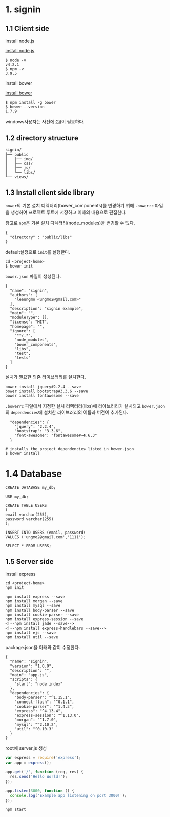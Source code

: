 
# 1. signin

## 1.1 Client side

install node.js

[install node.js](https://nodejs.org)

```
$ node -v
v4.2.1
$ npm -v
3.9.5
```

install bower

[install bower](http://bower.io/#install-bower)

```
$ npm install -g bower
$ bower --version
1.7.9
```

windows사용자는 사전에 [Git](https://git-scm.com/downloads)이 필요하다.

## 1.2 directory structure

```
signin/
├── public
│   ├── img/
│   ├── css/
│   ├── js/
│   └── libs/
└── views/
```

## 1.3 Install client side library

`bower`의 기본 설치 디렉터리(bower_components)를 변경하기 위해 `.bowerrc` 파일을 생성하여 프로젝트 루트에 저장하고 이하의 내용으로 편집한다.

참고로 `npm`은 기본 설치 디렉터리(node_modules)을 변경할 수 없다.

```
{
  "directory" : "public/libs"
}
```

default설정으로 `init`를 실행한다.

```
cd <project-home>
$ bower init
```

`bower.json` 파일이 생성된다.

```
{
  "name": "signin",
  "authors": [
    "leeungmo <ungmo2@gmail.com>"
  ],
  "description": "signin example",
  "main": "",
  "moduleType": [],
  "license": "MIT",
  "homepage": "",
  "ignore": [
    "**/.*",
    "node_modules",
    "bower_components",
    "libs",
    "test",
    "tests"
  ]
}
```

설치가 필요한 의존 라이브러리를 설치한다.

```
bower install jquery#2.2.4 --save
bower install bootstrap#3.3.6 --save
bower install fontawesome --save
```

`.bowerrc` 파일에서 지정한 설치 리렉터리(libs)에 라이브러리가 설치되고 `bower.json`의 `dependencies`에 설치한 라이브러리의 이름과 버전이 추가된다.

```
  "dependencies": {
    "jquery": "2.2.4",
    "bootstrap": "3.3.6",
    "font-awesome": "fontawesome#~4.6.3"
  }
```

   

```
# installs the project dependencies listed in bower.json
$ bower install
```

# 1.4 Database

```
CREATE DATABASE my_db;

USE my_db;

CREATE TABLE USERS
(
email varchar(255),
password varchar(255)
);

INSERT INTO USERS (email, password)
VALUES ('ungmo2@gmail.com','1111');

SELECT * FROM USERS;
```

## 1.5 Server side

install express

```
cd <project-home>
npm init

npm install express --save
npm install morgan --save
npm install mysql --save
npm install body-parser --save
npm install cookie-parser --save
npm install express-session --save
<!--npm install jade --save-->
<!--npm install express-handlebars --save-->
npm install ejs --save
npm install util --save
```

package.json을 아래와 같이 수정한다.

```
{
  "name": "signin",
  "version": "1.0.0",
  "description": "",
  "main": "app.js",
  "scripts": {
    "start": "node index"
  },
  "dependencies": {
    "body-parser": "^1.15.1",
    "connect-flash": "^0.1.1",
    "cookie-parser": "^1.4.3",
    "express": "^4.13.4",
    "express-session": "^1.13.0",
    "morgan": "^1.7.0",
    "mysql": "^2.10.2",
    "util": "^0.10.3"
  }
}
```

root에 server.js 생성

```javascript
var express = require('express');
var app = express();

app.get('/', function (req, res) {
  res.send('Hello World!');
});

app.listen(3000, function () {
  console.log('Example app listening on port 3000!');
});
```

```
npm start
```


